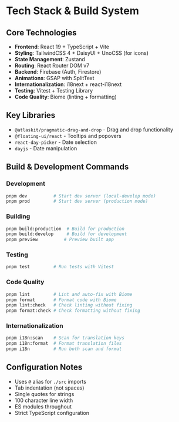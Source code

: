 # Tech Stack & Build System

## Core Technologies
- **Frontend**: React 19 + TypeScript + Vite
- **Styling**: TailwindCSS 4 + DaisyUI + UnoCSS (for icons)
- **State Management**: Zustand
- **Routing**: React Router DOM v7
- **Backend**: Firebase (Auth, Firestore)
- **Animations**: GSAP with SplitText
- **Internationalization**: i18next + react-i18next
- **Testing**: Vitest + Testing Library
- **Code Quality**: Biome (linting + formatting)

## Key Libraries
- `@atlaskit/pragmatic-drag-and-drop` - Drag and drop functionality
- `@floating-ui/react` - Tooltips and popovers
- `react-day-picker` - Date selection
- `dayjs` - Date manipulation

## Build & Development Commands

### Development
```bash
pnpm dev          # Start dev server (local-develop mode)
pnpm prod         # Start dev server (production mode)
```

### Building
```bash
pnpm build:production  # Build for production
pnpm build:develop     # Build for development
pnpm preview          # Preview built app
```

### Testing
```bash
pnpm test         # Run tests with Vitest
```

### Code Quality
```bash
pnpm lint         # Lint and auto-fix with Biome
pnpm format       # Format code with Biome
pnpm lint:check   # Check linting without fixing
pnpm format:check # Check formatting without fixing
```

### Internationalization
```bash
pnpm i18n:scan    # Scan for translation keys
pnpm i18n:format  # Format translation files
pnpm i18n         # Run both scan and format
```

## Configuration Notes
- Uses `@` alias for `./src` imports
- Tab indentation (not spaces)
- Single quotes for strings
- 100 character line width
- ES modules throughout
- Strict TypeScript configuration